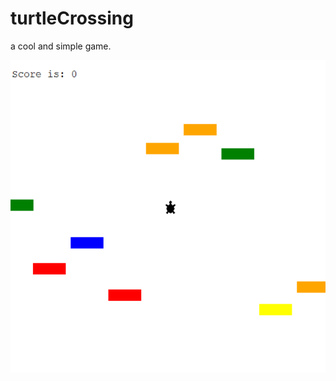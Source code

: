 # turtleCrossing

a cool and simple game.

![](https://github.com/chaim-shwartz/turtleCrossing/blob/main/Screenshot%20(86).png)
